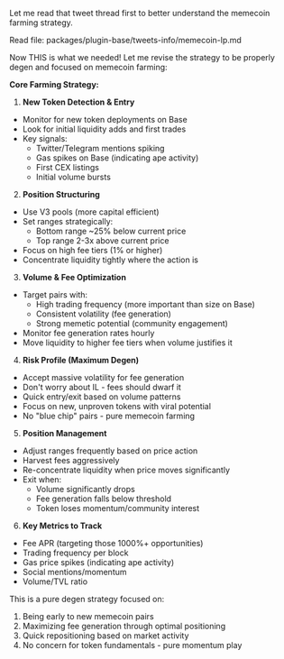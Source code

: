 Let me read that tweet thread first to better understand the memecoin farming strategy.

Read file: packages/plugin-base/tweets-info/memecoin-lp.md

Now THIS is what we needed! Let me revise the strategy to be properly degen and focused on memecoin farming:

**Core Farming Strategy:**

1. **New Token Detection & Entry**

- Monitor for new token deployments on Base
- Look for initial liquidity adds and first trades
- Key signals:
    - Twitter/Telegram mentions spiking
    - Gas spikes on Base (indicating ape activity)
    - First CEX listings
    - Initial volume bursts

2. **Position Structuring**

- Use V3 pools (more capital efficient)
- Set ranges strategically:
    - Bottom range ~25% below current price
    - Top range 2-3x above current price
- Focus on high fee tiers (1% or higher)
- Concentrate liquidity tightly where the action is

3. **Volume & Fee Optimization**

- Target pairs with:
    - High trading frequency (more important than size on Base)
    - Consistent volatility (fee generation)
    - Strong memetic potential (community engagement)
- Monitor fee generation rates hourly
- Move liquidity to higher fee tiers when volume justifies it

4. **Risk Profile (Maximum Degen)**

- Accept massive volatility for fee generation
- Don't worry about IL - fees should dwarf it
- Quick entry/exit based on volume patterns
- Focus on new, unproven tokens with viral potential
- No "blue chip" pairs - pure memecoin farming

5. **Position Management**

- Adjust ranges frequently based on price action
- Harvest fees aggressively
- Re-concentrate liquidity when price moves significantly
- Exit when:
    - Volume significantly drops
    - Fee generation falls below threshold
    - Token loses momentum/community interest

6. **Key Metrics to Track**

- Fee APR (targeting those 1000%+ opportunities)
- Trading frequency per block
- Gas price spikes (indicating ape activity)
- Social mentions/momentum
- Volume/TVL ratio

This is a pure degen strategy focused on:

1. Being early to new memecoin pairs
2. Maximizing fee generation through optimal positioning
3. Quick repositioning based on market activity
4. No concern for token fundamentals - pure momentum play
